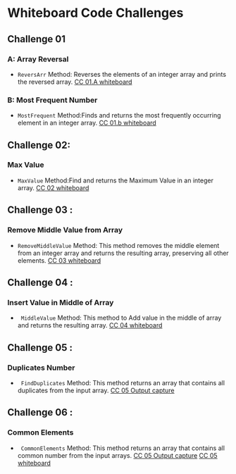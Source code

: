 
# Whiteboard Code Challenges


## Challenge 01 
###  A: Array Reversal
- `ReversArr`  Method: Reverses the elements of an integer array and prints the reversed array.
[CC 01.A whiteboard]( https://github.com/Hayaalsughair/challenges-and-data-structures/blob/whiteboard-challenges/c_basics/whiteboard-challenges/c1A.jpg?raw=true )

###  B: Most Frequent Number
- `MostFrequent` Method:Finds and returns the most frequently occurring element in an integer array.
[CC 01.b whiteboard](https://github.com/Hayaalsughair/challenges-and-data-structures/blob/whiteboard-challenges/c_basics/whiteboard-challenges/c1B.jpg?raw=truehttps://github.com/Hayaalsughair/challenges-and-data-structures/blob/whiteboard-challenges/c_basics/whiteboard-challenges/c1B.jpg?raw=true)


## Challenge 02:
### Max Value 
- `MaxValue` Method:Find and returns the Maximum Value in an integer array.
[CC 02 whiteboard](https://github.com/Hayaalsughair/challenges-and-data-structures/blob/master/c_basics/Images/cc2.jpg)


## Challenge 03 :
### Remove Middle Value from Array 
- `RemoveMiddleValue` Method: This method removes the middle element from an integer array and returns the resulting array, preserving all other elements.
[CC 03 whiteboard](https://github.com/Hayaalsughair/challenges-and-data-structures/blob/master/c_basics/ccImage/cc03.jpg)


## Challenge 04 :
###  Insert Value in Middle of Array 
- ` MiddleValue` Method: This method to Add value in the middle of array and returns the resulting array.
[CC 04 whiteboard](https://github.com/Hayaalsughair/challenges-and-data-structures/blob/master/c_basics/CC04/CC04.jpg)

## Challenge 05 :
###  Duplicates Number 
- ` FindDuplicates` Method: This method returns an array that contains all duplicates from the input array.
[CC 05 Output capture](https://github.com/Hayaalsughair/challenges-and-data-structures/blob/master/c_basics/Challenges05/cc05.jpg)

## Challenge 06 :
###  Common Elements 
- ` CommonElements` Method: This method returns an array that contains all common number from the input arrays.
[CC 05 Output capture](https://github.com/Hayaalsughair/challenges-and-data-structures/blob/master/c_basics/Challenges/Common-Elements/cc06Output.jpg)
[CC 05 whiteboard](https://github.com/Hayaalsughair/challenges-and-data-structures/blob/master/c_basics/Challenges/Common-Elements/cc06.jpg)

